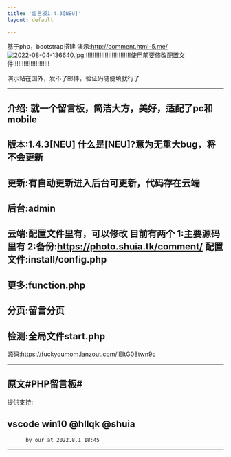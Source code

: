 ```yaml
---
title: '留言板1.4.3[NEU]'
layout: default

---
```

基于php，bootstrap搭建
演示:http://comment.html-5.me/
![2022-08-04-136640.jpg](http://www.shui.tk/assets/2022-08-04-136640.jpg)
!!!!!!!!!!!!!!!!!!!!!!!!!!使用前要修改配置文件!!!!!!!!!!!!!!!!!!!!!

演示站在国外，发不了邮件，验证码随便填就行了

------------------------------------------------------------------------------------
介绍:
就一个留言板，简洁大方，美好，适配了pc和mobile
------------------------------------------------------------------------------------
版本:1.4.3[NEU]
什么是[NEU]?意为无重大bug，将不会更新
------------------------------------------------------------------------------------
更新:有自动更新进入后台可更新，代码存在云端
------------------------------------------------------------------------------------
后台:admin
------------------------------------------------------------------------------------
云端:配置文件里有，可以修改
目前有两个
1:主要源码里有
2:备份:https://photo.shuia.tk/comment/
配置文件:install/config.php
------------------------------------------------------------------------------------
更多:function.php
------------------------------------------------------------------------------------
分页:留言分页
------------------------------------------------------------------------------------
检测:全局文件start.php
------------------------------------------------------------------------------------

源码:https://fuckyoumom.lanzout.com/iEItG08twn9c

------------------------------------------------------------------------------------
原文#PHP留言板#
------------------------------------------------------------------------------------
提供支持:

vscode
win10
@hllqk
@shuia
------------------------------------------------------------------------------------
          by our at 2022.8.1 18:45
------------------------------------------------------------------------------------------------------------------------------------------------------------------------------------------------------------------------------------------------------------------------------------------------------------------------------------------------------------------------------------------------------------------------------------------------------------------------------------------------------------------------
